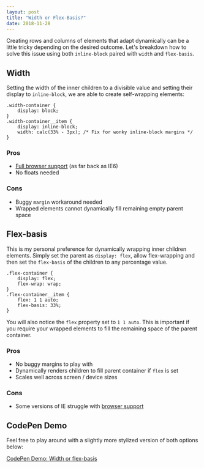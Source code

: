 ```yaml
---
layout: post
title: "Width or Flex-Basis?"
date: 2018-11-28
---
```



Creating rows and columns of elements that adapt dynamically can be a little tricky depending on the desired outcome. Let's breakdown how to solve this issue using both `inline-block` paired with `width` and `flex-basis`.

## Width

Setting the width of the inner children to a divisible value and setting their display to `inline-block`, we are able to create self-wrapping elements:


    .width-container {
        display: block;
    }
    .width-container__item {
        display: inline-block;
        width: calc(33% - 3px); /* Fix for wonky inline-block margins */
    }


### Pros

- <a href="https://caniuse.com/#search=inline-block">Full browser support</a> (as far back as IE6)
- No floats needed

### Cons

- Buggy `margin` workaround needed
- Wrapped elements cannot dynamically fill remaining empty parent space

## Flex-basis

This is my personal preference for dynamically wrapping inner children elements. Simply set the parent as `display: flex`, allow flex-wrapping and then set the `flex-basis` of the children to any percentage value.


    .flex-container {
        display: flex;
        flex-wrap: wrap;
    }
    .flex-container__item {
        flex: 1 1 auto;
        flex-basis: 33%;
    }


You will also notice the `flex` property set to `1 1 auto`. This is important if you require your wrapped elements to fill the remaining space of the parent container.

### Pros

- No buggy margins to play with
- Dynamically renders children to fill parent container if `flex` is set
- Scales well across screen / device sizes

### Cons

- Some versions of IE struggle with <a href="https://caniuse.com/#search=flex-basis">browser support</a>

## CodePen Demo

Feel free to play around with a slightly more stylized version of both options below:

<a href="https://codepen.io/bradleytaunt/pen/JevaYQ">CodePen Demo: Width or flex-basis</a>
